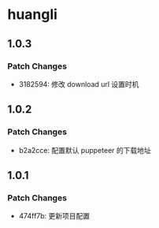 # huangli

## 1.0.3

### Patch Changes

- 3182594: 修改 download url 设置时机

## 1.0.2

### Patch Changes

- b2a2cce: 配置默认 puppeteer 的下载地址

## 1.0.1

### Patch Changes

- 474ff7b: 更新项目配置
